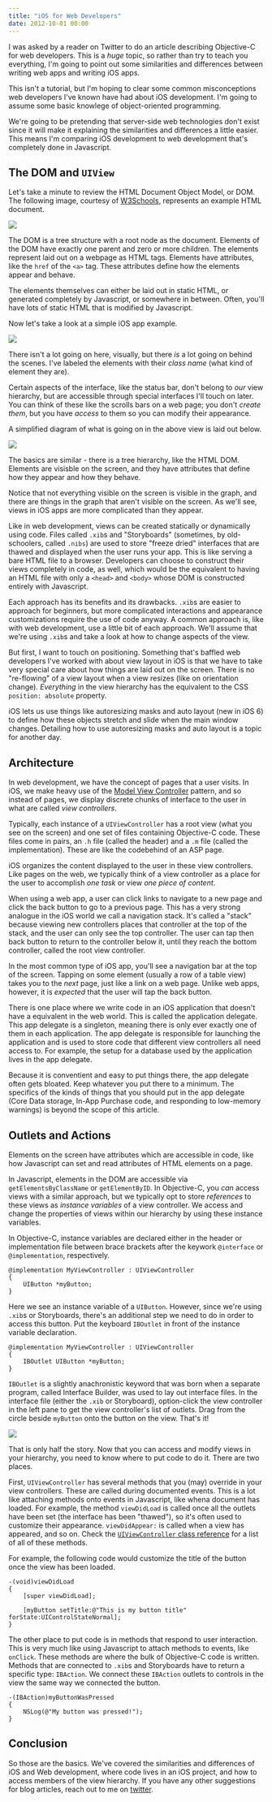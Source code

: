 ```yaml
---
title: "iOS for Web Developers"
date: 2012-10-01 00:00
---
```


<import><p>I was asked by a reader on Twitter to do an article describing Objective-C for web developers. This is a <em>huge</em> topic, so rather than try to teach you everything, I'm going to point out some similarities and differences between writing web apps and writing iOS apps. </p>

<p>This isn't a tutorial, but I'm hoping to clear some common misconceptions web developers I've known have had about iOS development. I'm going to assume some basic knowlege of object-oriented programming.</p>

<p>We're going to be pretending that server-side web technologies don't exist since it will make it explaining the similarities and differences a little easier. This means I'm comparing iOS development to web development that's completely done in Javascript. </p>
<h2 id="thedomanduiview">The DOM and <code>UIView</code>
</h2>

<p>Let's take a minute to review the HTML Document Object Model, or DOM. The following image, courtesy of <a href="http://www.w3schools.com/htmldom/default.asp">W3Schools</a>, represents an example HTML document.</p>
<img src="/img/import/blog/ios-for-web-developers/0592FD6876B24EF5AD3CBF8C64F5F07D.gif" class="img-responsive"><p>The DOM is a tree structure with a root node as the document. Elements of the DOM have exactly one parent and zero or more children. The elements represent laid out on a webpage as HTML tags. Elements have attributes, like the <code>href</code> of the <code>&lt;a&gt;</code> tag. These attributes define how the elements appear and behave.</p>

<p>The elements themselves can either be laid out in static HTML, or generated completely by Javascript, or somewhere in between. Often, you'll have lots of static HTML that is modified by Javascript.</p>
<p>Now let's take a look at a simple iOS app example. </p>
<img src="/img/import/blog/ios-for-web-developers/614DEB35A7A54927BFD128009FAC44E5.png" class="img-responsive"><p>There isn't a lot going on here, visually, but there <em>is</em> a lot going on behind the scenes. I've labeled the elements with their <em>class name</em> (what kind of element they are). </p>

<p>Certain aspects of the interface, like the status bar, don't belong to <em>our</em> view hierarchy, but are accessible through special interfaces I'll touch on later. You can think of these like the scrolls bars on a web page; you don't <em>create them</em>, but you have <em>access</em> to them so you can modify their appearance.</p>

<p>A simplified diagram of what is going on in the above view is laid out below.</p>
<img src="/img/import/blog/ios-for-web-developers/BA5ECBB142C94ADF90776AA88ACE5B9D.png" class="img-responsive"><p>The basics are similar - there is a tree hierarchy, like the HTML DOM. Elements are visisble on the screen, and they have attributes that define how they appear and how they behave. </p>

<p>Notice that not everything visible on the screen is visible in the graph, and there are things in the graph that aren't visible on the screen. As we'll see, views in iOS apps are more complicated than they appear.</p>

<p>Like in web development, views can be created statically or dynamically using code. Files called <code>.xib</code>s and "Storyboards" (sometimes, by old-schoolers, called <code>.nibs</code>) are used to store "freeze dried" interfaces that are thawed and displayed when the user runs your app. This is like serving a bare HTML file to a browser. Developers can choose to construct their views completely in code, as well, which would be the equivalent to having an HTML file with only a <code>&lt;head&gt;</code> and <code>&lt;body&gt;</code> whose DOM is constructed entirely with Javascript. </p>

<p>Each approach has its benefits and its drawbacks. <code>.xib</code>s are easier to approach for beginners, but more complicated interactions and appearance customizations require the use of code anyway. A common approach is, like with web development, use a little bit of each approach. We'll assume that we're using <code>.xib</code>s and take a look at how to change aspects of the view.</p>

<p>But first, I want to touch on positioning. Something that's baffled web developers I've worked with about view layout in iOS is that we have to take very special care about how things are laid out on the screen. There is no "re-flowing" of a view layout when a view resizes (like on orientation change). <em>Everything</em> in the view hierarchy has the equivalent to the CSS <code>position: absolute</code> property.</p>

<p>iOS lets us use things like autoresizing masks and auto layout (new in iOS 6) to define how these objects stretch and slide when the main window changes. Detailing how to use autoresizing masks and auto layout is a topic for another day.</p>
<h2 id="architecture">Architecture</h2>

<p>In web development, we have the concept of pages that a user visits. In iOS, we make heavy use of the <a href="http://en.wikipedia.org/wiki/Model%E2%80%93view%E2%80%93controller">Model View Controller</a> pattern, and so instead of pages, we display discrete chunks of interface to the user in what are called <em>view controllers</em>.</p>

<p>Typically, each instance of a <code>UIViewController</code> has a root view (what you see on the screen) and one set of files containing Objective-C code. These files come in pairs, an <code>.h</code> file (called the header) and a <code>.m</code> file (called the implementation). These are like the codebehind of an ASP page. </p>

<p>iOS organizes the content displayed to the user in these view controllers. Like pages on the web, we typically think of a view controller as a place for the user to accomplish <em>one task</em> or view <em>one piece of content</em>. </p>

<p>When using a web app, a user can click links to navigate to a new page and click the back button to go to a previous page. This has a very strong analogue in the iOS world we call a navigation stack. It's called a "stack" because viewing new controllers places that controller at the top of the stack, and the user can only see the top controller. The user can tap then back button to return to the controller below it, until they reach the bottom controller, called the root view controller.</p>

<p>In the most common type of iOS app, you'll see a navigation bar at the top of the screen. Tapping on some element (usually a row of a table view) takes you to the <em>next</em> page, just like a link on a web page. Unlike web apps, however, it is <em>expected</em> that the user will tap the back button.  </p>

<p>There is one place where we write code in an iOS application that doesn't have a equivalent in the web world. This is called the application delegate. This app delegate is a singleton, meaning there is only ever exactly one of them in each application. The app delegate is responsible for launching the application and is used to store code that different view controllers all need access to. For example, the setup for a database used by the application lives in the app delegate. </p>

<p>Because it is conventient and easy to put things there, the app delegate often gets bloated. Keep whatever you put there to a minimum. The specifics of the kinds of things that you should put in the app delegate (Core Data storage, In-App Purchase code, and responding to low-memory warnings) is beyond the scope of this article.</p>
<h2 id="outletsandactions">Outlets and Actions</h2>

<p>Elements on the screen have attributes which are accessible in code, like how Javascript can set and read attributes of HTML elements on a page. </p>

<p>In Javascript, elements in the DOM are accessible via <code>getElementsByClassName</code> or <code>getElementByID</code>. In Objective-C, you <em>can</em> access views with a similar approach, but we typically opt to store <em>references</em> to these views as <em>instance variables</em> of a view controller. We access and change the properties of views within our hierarchy by using these instance variables.</p>

<p>In Objective-C, instance variables are declared either in the header or implementation file between brace brackets after the keywork <code>@interface</code> or <code>@implementation</code>, respectively. </p>

<pre><code>@implementation MyViewController : UIViewController
{
    UIButton *myButton;
}
</code></pre>

<p>Here we see an instance variable of a <code>UIButton</code>. However, since we're using <code>.xib</code>s or Storyboards, there's an additional step we need to do in order to access this button. Put the keyboard <code>IBOutlet</code> in front of the instance variable declaration.</p>

<pre><code>@implementation MyViewController : UIViewController
{
    IBOutlet UIButton *myButton;
}
</code></pre>

<p><code>IBOutlet</code> is a slightly anachronistic keyword that was born when a separate program, called Interface Builder, was used to lay out interface files. In the interface file (either the <code>.xib</code> or Storyboard), option-click the view controller in the left pane to get the view controller's list of outlets. Drag from the circle beside <code>myButton</code> onto the button on the view. That's it!</p>
<img src="/img/import/blog/ios-for-web-developers/2CF509714C4D48138550C828114B2A46.png" class="img-responsive"><p>That is only half the story. Now that you can access and modify views in your hierarchy, you need to know where to put code to do it. There are two places. </p>

<p>First, <code>UIViewController</code> has several methods that you (may) override in your view controllers. These are called during documented events. This is a lot like attaching methods onto events in Javascript, like whena document has loaded. For example, the method <code>viewDidLoad</code> is called once all the outlets have been set (the interface has been "thawed"), so it's often used to customize their appearance. <code>viewDidAppear:</code> is called when a view has appeared, and so on. Check the <a href="http://developer.apple.com/library/ios/#documentation/uikit/reference/UIViewController_Class/Reference/Reference.html"><code>UIViewController</code> class reference</a> for a list of all of these methods.</p>

<p>For example, the following code would customize the title of the button once the view has been loaded.</p>

<pre><code>-(void)viewDidLoad
{
    [super viewDidLoad];

    [myButton setTitle:@"This is my button title" forState:UIControlStateNormal];
}
</code></pre>

<p>The other place to put code is in methods that respond to user interaction. This is very much like using Javascript to attach methods to events, like <code>onClick</code>. These methods are where the bulk of Objective-C code is written. Methods that are connected to <code>.xib</code>s and Storyboards have to return a specific type: <code>IBAction</code>. We connect these <code>IBAction</code> outlets to controls in the view the same way we connected the button.</p>

<pre><code>-(IBAction)myButtonWasPressed
{
    NSLog(@"My button was pressed!");
}
</code></pre>
<h2 id="conclusion">Conclusion</h2>

<p>So those are the basics. We've covered the similarities and differences of iOS and Web development, where code lives in an iOS project, and how to access members of the view hierarchy. If you have any other suggestions for blog articles, reach out to me on <a href="http://twitter.com/ashfurrow">twitter</a>.</p></import>

<!-- more -->

